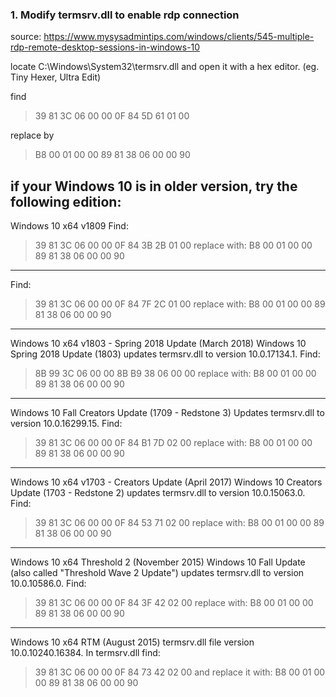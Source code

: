 ### 1. Modify termsrv.dll to enable rdp connection

source: https://www.mysysadmintips.com/windows/clients/545-multiple-rdp-remote-desktop-sessions-in-windows-10

locate C:\Windows\System32\termsrv.dll and open it with a hex editor. (eg. Tiny Hexer, Ultra Edit)

find
> 39 81 3C 06 00 00 0F 84 5D 61 01 00

replace by
> B8 00 01 00 00 89 81 38 06 00 00 90

if your Windows 10 is in older version, try the following edition:
-----------------------------------------------------------------------------------------------------------------------------
Windows 10 x64 v1809
Find:
> 39 81 3C 06 00 00 0F 84 3B 2B 01 00
replace with:
> B8 00 01 00 00 89 81 38 06 00 00 90
-----------------------------------------------------------------------------------------------------------------------------
Find:
> 39 81 3C 06 00 00 0F 84 7F 2C 01 00
replace with:
> B8 00 01 00 00 89 81 38 06 00 00 90
-----------------------------------------------------------------------------------------------------------------------------
Windows 10 x64 v1803 - Spring 2018 Update (March 2018)
Windows 10 Spring 2018 Update (1803) updates termsrv.dll to version 10.0.17134.1. 
Find:
> 8B 99 3C 06 00 00 8B B9 38 06 00 00
replace with:
> B8 00 01 00 00 89 81 38 06 00 00 90
-----------------------------------------------------------------------------------------------------------------------------
Windows 10 Fall Creators Update (1709 -  Redstone 3) 
Updates termsrv.dll to version 10.0.16299.15. 
Find:
> 39 81 3C 06 00 00 0F 84 B1 7D 02 00
replace with:
> B8 00 01 00 00 89 81 38 06 00 00 90
-----------------------------------------------------------------------------------------------------------------------------
Windows 10 x64 v1703 - Creators Update (April 2017)
Windows 10 Creators Update (1703 -  Redstone 2) updates termsrv.dll to version 10.0.15063.0. 
Find:
> 39 81 3C 06 00 00 0F 84 53 71 02 00
replace with:
> B8 00 01 00 00 89 81 38 06 00 00 90
-----------------------------------------------------------------------------------------------------------------------------
Windows 10 x64 Threshold 2 (November 2015)
Windows 10 Fall Update (also called "Threshold Wave 2 Update") updates termsrv.dll to version 10.0.10586.0. 
Find:
> 39 81 3C 06 00 00 0F 84 3F 42 02 00
replace with:
> B8 00 01 00 00 89 81 38 06 00 00 90
-----------------------------------------------------------------------------------------------------------------------------
Windows 10 x64 RTM (August 2015)
termsrv.dll file version 10.0.10240.16384.
In termsrv.dll find:
> 39 81 3C 06 00 00 0F 84 73 42 02 00
and replace it with:
> B8 00 01 00 00 89 81 38 06 00 00 90

